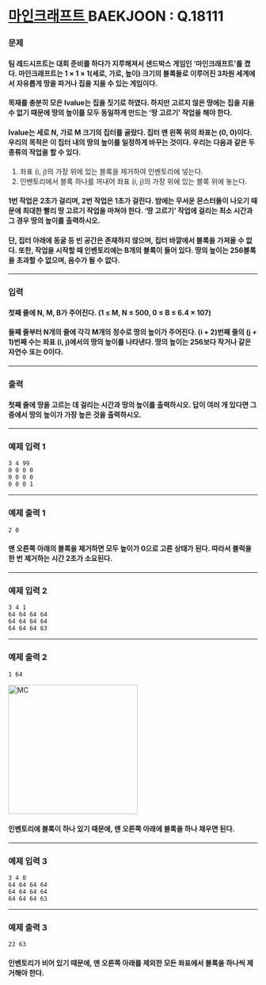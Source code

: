 # [ 마인크래프트 ](https://www.acmicpc.net/problem/18111)  BAEKJOON : Q.18111

### 문제
#### 팀 레드시프트는 대회 준비를 하다가 지루해져서 샌드박스 게임인 ‘마인크래프트’를 켰다. 마인크래프트는 1 × 1 × 1(세로, 가로, 높이) 크기의 블록들로 이루어진 3차원 세계에서 자유롭게 땅을 파거나 집을 지을 수 있는 게임이다.

#### 목재를 충분히 모은 lvalue는 집을 짓기로 하였다. 하지만 고르지 않은 땅에는 집을 지을 수 없기 때문에 땅의 높이를 모두 동일하게 만드는 ‘땅 고르기’ 작업을 해야 한다.

#### lvalue는 세로 N, 가로 M 크기의 집터를 골랐다. 집터 맨 왼쪽 위의 좌표는 (0, 0)이다. 우리의 목적은 이 집터 내의 땅의 높이를 일정하게 바꾸는 것이다. 우리는 다음과 같은 두 종류의 작업을 할 수 있다.
1. 좌표 (i, j)의 가장 위에 있는 블록을 제거하여 인벤토리에 넣는다.
2. 인벤토리에서 블록 하나를 꺼내어 좌표 (i, j)의 가장 위에 있는 블록 위에 놓는다.

#### 1번 작업은 2초가 걸리며, 2번 작업은 1초가 걸린다. 밤에는 무서운 몬스터들이 나오기 때문에 최대한 빨리 땅 고르기 작업을 마쳐야 한다. ‘땅 고르기’ 작업에 걸리는 최소 시간과 그 경우 땅의 높이를 출력하시오.

#### 단, 집터 아래에 동굴 등 빈 공간은 존재하지 않으며, 집터 바깥에서 블록을 가져올 수 없다. 또한, 작업을 시작할 때 인벤토리에는 B개의 블록이 들어 있다. 땅의 높이는 256블록을 초과할 수 없으며, 음수가 될 수 없다.

----------
### 입력
#### 첫째 줄에 N, M, B가 주어진다. (1 ≤ M, N ≤ 500, 0 ≤ B ≤ 6.4 × 107)

#### 둘째 줄부터 N개의 줄에 각각 M개의 정수로 땅의 높이가 주어진다. (i + 2)번째 줄의 (j + 1)번째 수는 좌표 (i, j)에서의 땅의 높이를 나타낸다. 땅의 높이는 256보다 작거나 같은 자연수 또는 0이다.
----------
### 출력
#### 첫째 줄에 땅을 고르는 데 걸리는 시간과 땅의 높이를 출력하시오. 답이 여러 개 있다면 그중에서 땅의 높이가 가장 높은 것을 출력하시오.
----------
### 예제 입력 1

    3 4 99
    0 0 0 0
    0 0 0 0
    0 0 0 1

----------
### 예제 출력 1

    2 0

#### 맨 오른쪽 아래의 블록을 제거하면 모두 높이가 0으로 고른 상태가 된다. 따라서 블럭을 한 번 제거하는 시간 2초가 소요된다.
----------
### 예제 입력 2

    3 4 1
    64 64 64 64
    64 64 64 64
    64 64 64 63

----------
### 예제 출력 2

    1 64

<img width="261" alt="MC" src="https://user-images.githubusercontent.com/88530565/133228368-4f13cb1f-0de0-4a98-810c-8f5a2f9a690b.png">

#### 인벤토리에 블록이 하나 있기 때문에, 맨 오른쪽 아래에 블록을 하나 채우면 된다.
----------
### 예제 입력 3

    3 4 0
    64 64 64 64
    64 64 64 64
    64 64 64 63

----------
### 예제 출력 3

    22 63

#### 인벤토리가 비어 있기 때문에, 맨 오른쪽 아래를 제외한 모든 좌표에서 블록을 하나씩 제거해야 한다.